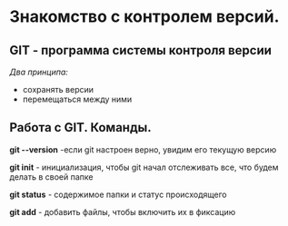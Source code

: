 # Знакомство с контролем версий.

## GIT - программа системы контроля версии

*Два принципа:*

* сохранять версии
* перемещаться между ними

## Работа с GIT. Команды.

**git --version**  -если git настроен верно, увидим его текущую версию

**git init** - инициализация, чтобы git начал отслеживать все, что будем делать в своей папке

**git status** - содержимое папки и статус происходящего

**git add** - добавить файлы, чтобы включить их в фиксацию 



